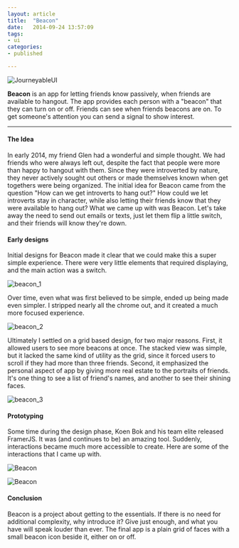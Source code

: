 ```yaml
---
layout: article
title:  "Beacon"
date:   2014-09-24 13:57:09
tags: 
- ui 
categories:
- published

---
```


![JourneyableUI]({{edchao.github.io}}/assets/img_beacon_preview.jpg)

<!--more-->

**Beacon** is an app for letting friends know passively, when friends are available to hangout.  The app provides each person with a "beacon" that they can turn on or off.  Friends can see when friends beacons are on.  To get someone's attention you can send a signal
to show interest.

---

#### The Idea

In early 2014, my friend Glen had a wonderful and simple thought.  We had friends who were always left out, despite the fact that people were more than happy to hangout with them.  Since they were introverted by nature, they never actively sought out others or made themselves known when get togethers were being organized. The initial idea for Beacon came from the question "How can we get introverts to hang out?" How could we let introverts stay in character, while also letting their friends know that they were available to hang out? What we came up with was Beacon.  Let's take away the need to send out emails or texts, just let them flip a little switch, and their friends will know they're down.

#### Early designs

Initial designs for Beacon made it clear that we could make this a super simple experience.  There were very little elements that required displaying, and the main action was a switch.

![beacon_1]({{edchao.github.io}}/assets/img_beacon_1.jpg)

Over time, even what was first believed to be simple, ended up being made even simpler.  I stripped nearly all the chrome out, and it created a much more focused experience.  


![beacon_2]({{edchao.github.io}}/assets/img_beacon_2.jpg)

Ultimately I settled on a grid based design, for two major reasons. First, it allowed users to see more beacons at once.  The stacked view was simple, but it lacked the same kind of utility as the grid, since it forced users to scroll if they had more than three friends. Second, it emphasized the personal aspect of app by giving more real estate to the portraits of friends.  It's one thing to see a list of friend's names, and another to see their shining faces.

![beacon_3]({{edchao.github.io}}/assets/img_beacon_3.jpg)


#### Prototyping

Some time during the design phase, Koen Bok and his team elite released FramerJS.  It was (and continues to be) an amazing tool.  Suddenly, interactions became much more accessible to create.  Here are some of the interactions that I came up with.

![Beacon]({{edchao.github.io}}/assets/gif_beaconswitch.gif)

![Beacon]({{edchao.github.io}}/assets/gif_beacon.gif)



#### Conclusion

Beacon is a project about getting to the essentials.  If there is no need for additional complexity, why introduce it?  Give just enough, and what you have will speak louder than ever.  The final app is a plain grid of faces with a small beacon icon beside it, either on or off. 
